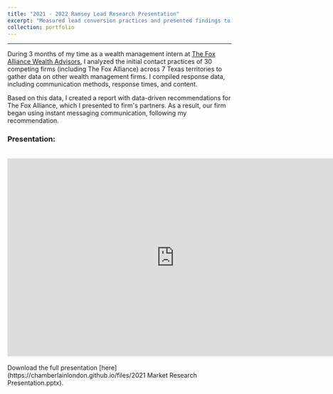 ```yaml
---
title: "2021 - 2022 Ramsey Lead Research Presentation"
excerpt: "Measured lead conversion practices and presented findings to partners"
collection: portfolio
---
```

------
During 3 months of my time as a wealth management intern at [The Fox Alliance Wealth Advisors](https://www.foxalliancewealth.com/), I analyzed the initial contact practices of 30 competing firms (including The Fox Alliance) across 7 Texas territories to gather data on other wealth management firms. I compiled response data, including communication methods, response times, and content. 

Based on this data, I created a report with data-driven recommendations for The Fox Alliance, which I presented to firm's partners. As a result, our firm began using instant messaging communication, following my recommendation.

### Presentation:

<br>
<div style="text-align: center;">
    <style>
        @media screen and (min-width: 768px) {
            #responsive-iframe {
                width: 750px;
                height: 445px;
            }
        }
        @media screen and (max-width: 768px) {
            #responsive-iframe {
                width: 90vw; /* 90% of the viewport width */
                height: calc(90vw * 445 / 750); /* Maintain aspect ratio */
            }
        }
    </style>
    <iframe src="https://onedrive.live.com/embed?resid=804EDAC9834DDA47%212135&amp;authkey=!ALtRndSece5MH-Y&amp;em=2&amp;wdAr=1.7777777777777777&amp;wdEaaCheck=0" width="750px" height="445px" frameborder="0">This is an embedded <a target="_blank" href="https://office.com">Microsoft Office</a> presentation, powered by <a target="_blank" href="https://office.com/webapps">Office</a>.</iframe>
</div>

<br>
Download the full presentation [here](https://chamberlainlondon.github.io/files/2021 Market Research Presentation.pptx).
